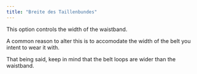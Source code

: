```yaml
---
title: "Breite des Taillenbundes"
---
```


This option controls the width of the waistband.

A common reason to alter this is to accomodate the width of the belt you intent to wear it with.

That being said, keep in mind that the belt loops are wider than the waistband.

